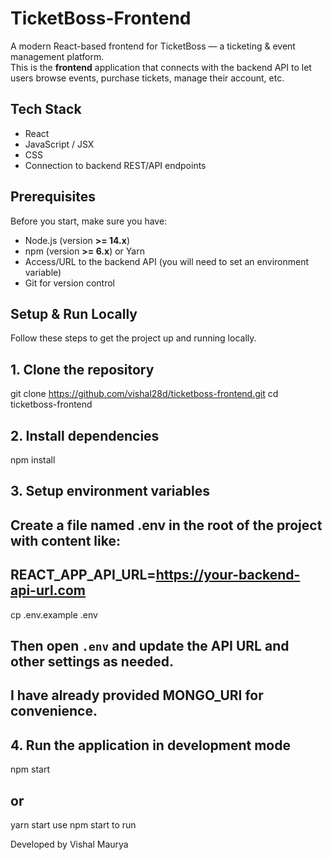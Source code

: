 # TicketBoss-Frontend

A modern React-based frontend for TicketBoss — a ticketing & event management platform.  
This is the **frontend** application that connects with the backend API to let users browse events, purchase tickets, manage their account, etc.


## Tech Stack

- React  
- JavaScript / JSX  
- CSS   
- Connection to backend REST/API endpoints  

## Prerequisites

Before you start, make sure you have:

- Node.js (version **>= 14.x**)  
- npm (version **>= 6.x**) or Yarn  
- Access/URL to the backend API (you will need to set an environment variable)  
- Git for version control  

## Setup & Run Locally

Follow these steps to get the project up and running locally.

## 1. Clone the repository
git clone https://github.com/vishal28d/ticketboss-frontend.git
cd ticketboss-frontend

## 2. Install dependencies
npm install

## 3. Setup environment variables
## Create a file named .env in the root of the project with content like:
## REACT_APP_API_URL=https://your-backend-api-url.com
cp .env.example .env
## Then open `.env` and update the API URL and other settings as needed.
## I have already provided MONGO_URI for convenience.

## 4. Run the application in development mode
npm start
## or
yarn start
use npm start to run


 Developed by Vishal Maurya

